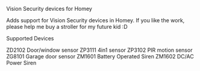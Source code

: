 Vision Security devices for Homey

Adds support for Vision Security devices in Homey. If you like the work, please help me buy a stroller for my future kid :D



Supported Devices

ZD2102 Door/window sensor
ZP3111 4in1 sensor
ZP3102 PIR motion sensor
ZG8101 Garage door sensor
ZM1601 Battery Operated Siren
ZM1602 DC/AC Power Siren
